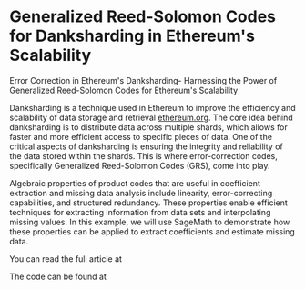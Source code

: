 # Generalized Reed-Solomon Codes for Danksharding in Ethereum's Scalability
Error Correction in Ethereum's Danksharding- Harnessing the Power of Generalized Reed-Solomon Codes for Ethereum's Scalability

Danksharding is a technique used in Ethereum to improve the efficiency and scalability of data storage and retrieval [ethereum.org](https://ethereum.org/en/roadmap/danksharding/). The core idea behind danksharding is to distribute data across multiple shards, which allows for faster and more efficient access to specific pieces of data. One of the critical aspects of danksharding is ensuring the integrity and reliability of the data stored within the shards. This is where error-correction codes, specifically Generalized Reed-Solomon Codes (GRS), come into play.

Algebraic properties of product codes that are useful in coefficient extraction and missing data analysis include linearity, error-correcting capabilities, and structured redundancy. These properties enable efficient techniques for extracting information from data sets and interpolating missing values. In this example, we will use SageMath to demonstrate how these properties can be applied to extract coefficients and estimate missing data.

You can read the full article at 

The code can be found at 

